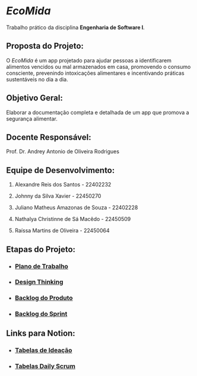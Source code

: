 # *EcoMida*
Trabalho prático da disciplina **Engenharia de Software I**.

## Proposta do Projeto:
O *EcoMida* é um app projetado para ajudar pessoas a identificarem alimentos vencidos ou mal armazenados em casa, promovendo o consumo consciente, prevenindo intoxicações alimentares e incentivando práticas sustentáveis no dia a dia.

## Objetivo Geral:
Elaborar a documentação completa e detalhada de um app que promova a segurança alimentar.

## Docente Responsável:
Prof. Dr. Andrey Antonio de Oliveira Rodrigues

## Equipe de Desenvolvimento:
1. Alexandre Reis dos Santos - 22402232

2. Johnny da Silva Xavier - 22450270

3. Juliano Matheus Amazonas de Souza - 22402228

4. Nathalya Christinne de Sá Macêdo - 22450509

5. Raíssa Martins de Oliveira - 22450064

## Etapas do Projeto:
- ### [Plano de Trabalho](https://github.com/xavierrjon/TrabalhoEngSoftware1/blob/main/docs/plano_de_trabalho.md)
- ### [Design Thinking](https://github.com/xavierrjon/TrabalhoEngSoftware1/tree/main/docs/1-DesignThinking)
- ### [Backlog do Produto](https://github.com/xavierrjon/TrabalhoEngSoftware1/tree/main/docs/2-BacklogProduto)
- ### [Backlog do Sprint](https://github.com/users/xavierrjon/projects/5)
    
## Links para Notion:
- ### [Tabelas de Ideação](https://tidy-verdict-694.notion.site/1ee8d94c729480c597f6f366f9cce1a6?v=1ee8d94c729480c098db000c81ce85c7)
- ### [Tabelas Daily Scrum](https://tidy-verdict-694.notion.site/1ee8d94c729481ef9908c0d5ef123786?v=1ee8d94c72948119b0e3000c37a45af3)
